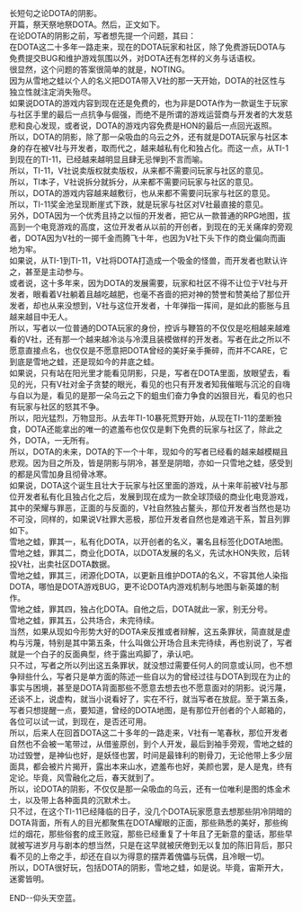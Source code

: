 长短句之论DOTA的阴影。  
开篇，祭天祭地祭DOTA。然后，正文如下。  
在论DOTA的阴影之前，写者想先提一个问题，其曰：  
在DOTA这二十多年一路走来，现在的DOTA玩家和社区，除了免费游玩DOTA与免费提交BUG和维护游戏氛围以外，对DOTA还有怎样的义务与话语权。  
很显然，这个问题的答案很简单的就是，NOTING。  
因为从雪地之蛙以个人的名义把DOTA带入V社的那一天开始，DOTA的社区性与独立性就注定消失殆尽。  
如果说DOTA的游戏内容到现在还是免费的，也为非是DOTA作为一款诞生于玩家与社区手里的最后一点抗争与倔强，而绝不是所谓的游戏运营商与开发者的大发慈悲和良心发现，或者说，DOTA的游戏内容免费是HON的最后一点回光返照。  
所以，DOTA的阴影，除了那一朵吸血的乌云之外，还有就是DOTA玩家与社区本身的存在被V社与开发者，取而代之，越来越私有化和独占化。而这一点，从TI-1到现在的TI-11，已经越来越明显且肆无忌惮到不言而喻。  
所以，TI-11，V社说卖版权就卖版权，从来都不需要问玩家与社区的意见。  
所以，TI本子，V社说拆分就拆分，从来都不需要问玩家与社区的意见。  
所以，DOTA的游戏内容越来越敷衍，也从来都不需要问玩家与社区的意见。  
所以，TI-11奖金池呈现断崖式下跌，就是玩家与社区对V社最直接的意见。  
另外，DOTA因为一个优秀且持之以恒的开发者，把它从一款普通的RPG地图，拔高到一个电竞游戏的高度，这位开发者从以前的开创者，到现在的无关痛痒的旁观者，DOTA因为V社的一掷千金而腾飞十年，也因为V社下头下作的商业偏向而画地为牢。  
如果说，从TI-1到TI-11，V社将DOTA打造成一个吸金的怪兽，而开发者也默认许之，甚至是主动参与。  
或者说，这十多年来，因为DOTA的发展需要，玩家和社区不得不让位于V社与开发者，眼看着V社躺着且越吃越肥，也毫不吝啬的把对神的赞誉和赞美给了那位开发者，却也从来没想到，V社与这位开发者，十年弹指一挥间，是如此的膨胀与且越来越目中无人。  
所以，写者以一位普通的DOTA玩家的身份，控诉与鞭笞的不仅仅是吃相越来越难看的V社，还有那一个越来越冷淡与冷漠且装模做样的开发者。写者在此之所以不愿意直接点名，也仅仅是不愿意把DOTA曾经的美好亲手撕碎，而并不CARE，它到底是雪地之蛙，还是现如今的井底之蛙。  
如果说，只有站在阳光里才能看见阴影，只是，写者在DOTA里面，放眼望去，看见的光，只有V社对金子贪婪的眼光，看见的也只有开发者知我催眠与沉沦的自嗨与自以为是，看见的是那一朵乌云之下的蛆虫们奋力争食的凶狠目光，看见的也只有玩家与社区的怒其不争。  
所以，阳光猛烈，万物显形。从去年TI-10暴死荒野开始，从现在TI-11的垄断独食，DOTA还能拿出的唯一的遮羞布也仅仅是剩下免费的玩家与社区了，除此之外，DOTA，一无所有。  
所以，DOTA的未来，DOTA的下一个十年，现如今的写者已经看的越来越模糊且悲观。因为目之所及，皆是阴影与阴冷，甚至是阴暗，亦如一只雪地之蛙，感受到的都是风雪加身且彻骨冰寒。  
如果说，DOTA这个诞生且壮大于玩家与社区里面的游戏，从十来年前被V社与那位开发者私有化且独占化之后，发展到现在成为一款全球顶级的商业化电竞游戏，其中的荣耀与罪恶，正面的与反面的，V社自然独占鳌头，那位开发者当然也是功不可没，同样的，如果说V社罪大恶极，那位开发者自然也是难逃干系，暂且列罪如下。  
雪地之蛙，罪其一，私有化DOTA，以开创者的名义，署名且标签化DOTA地图。  
雪地之蛙，罪其二，商业化DOTA，以DOTA发展的名义，先试水HON失败，后转投V社，出卖社区DOTA数据。  
雪地之蛙，罪其三，闭源化DOTA，以更新且维护DOTA的名义，不容其他人染指DOTA，哪怕是DOTA游戏BUG，更不论DOTA内游戏机制与地图与新英雄的制作。  
雪地之蛙，罪其四，独占化DOTA。自他之后，DOTA就此一家，别无分号。  
雪地之蛙，罪其五，公共场合，未完待续。  
当然，如果从现如今形势大好的DOTA来反推或者辩解，这五条罪状，简直就是虚构与污蔑，特别是其中第五条，什么叫做公开场合且未完待续，再也别说了，写者就是一个白子的反面典型，终于露出鸡脚了，承认吧。  
只不过，写者之所以列出这五条罪状，就没想过需要任何人的同意或认同，也不想争辩些什么，写者只是单方面的陈述一些自以为的曾经过往与DOTA到现在为止的事实与困境，甚至是DOTA背面那些不愿意去想去也不愿意面对的阴影。说污蔑，还谈不上，说虚构，就当小说看好了，实在不行，就当写者在放屁。至于第五条，写者只想提醒一点，要知道，曾经的DOTA地图，是有那位开创者的个人邮箱的，各位可以试一试，到现在，是否还可用。  
所以，后来人在回首DOTA这二十多年的一路走来，V社有一笔春秋，那位开发者自然也不会被一笔带过，从借鉴原创，到个人开发，最后到袖手旁观，雪地之蛙的功过毁誉，是神仙也好，是妖怪也罢，时间是最锋利的剔骨刀，无论他带上多少层面具，都会被片片揭开，露出本来山水，遮羞布也好，美颜也罢，是人是鬼，终有定论。毕竟，风雪融化之后，春天就到了。  
所以，论DOTA的阴影，不仅仅是那一朵吸血的乌云，还有一位唯利是图的炼金术士，以及带上各种面具的沉默术士。  
只不过，在这个TI-11已经降临的日子，没几个DOTA玩家愿意去想那些阴冷阴暗的DOTA背面，所有人的目光都聚焦在DOTA耀眼的正面，那些熟悉的美好，那些绚烂的烟花，那些俗套的成王败寇，那些已经重复了十年且了无新意的童话，那些早就被写进岁月与剧本的想当然，只是在这早就被厌倦到无以复加的陈旧背后，那只看不见的上帝之手，却还在自以为得意的摆弄着傀儡与玩偶，且冷眼一切。  
所以，DOTA很好玩，包括DOTA的阴影，雪地之蛙，如是说。毕竟，宙斯开大，迷雾皆明。  

END--仰头天空蓝。